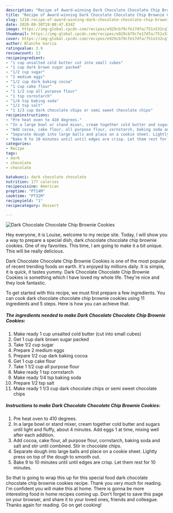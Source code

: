 ```yaml
---
description: "Recipe of Award-winning Dark Chocolate Chocolate Chip Brownie Cookies"
title: "Recipe of Award-winning Dark Chocolate Chocolate Chip Brownie Cookies"
slug: 1210-recipe-of-award-winning-dark-chocolate-chocolate-chip-brownie-cookies
date: 2020-08-30T19:00:47.834Z
image: https://img-global.cpcdn.com/recipes/e929cb79cfe17dfa/751x532cq70/dark-chocolate-chocolate-chip-brownie-cookies-recipe-main-photo.jpg
thumbnail: https://img-global.cpcdn.com/recipes/e929cb79cfe17dfa/751x532cq70/dark-chocolate-chocolate-chip-brownie-cookies-recipe-main-photo.jpg
cover: https://img-global.cpcdn.com/recipes/e929cb79cfe17dfa/751x532cq70/dark-chocolate-chocolate-chip-brownie-cookies-recipe-main-photo.jpg
author: Blanche Garcia
ratingvalue: 3.9
reviewcount: 13
recipeingredient:
- "1 cup unsalted cold butter cut into small cubes"
- "1 cup dark brown sugar packed"
- "1/2 cup sugar"
- "2 medium eggs"
- "1/2 cup dark baking cocoa"
- "1 cup cake flour"
- "1 1/2 cup all purpose flour"
- "1 tsp cornstarch"
- "1/4 tsp baking soda"
- "1/2 tsp salt"
- "1 1/3 cup dark chocolate chips or semi sweet chocolate chips"
recipeinstructions:
- "Pre heat oven to 410 degrees."
- "In a large bowl or stand mixer, cream together cold butter and sugars until light and fluffy, about 4 minutes. Add eggs 1 at time, mixing well after each addition."
- "Add cocoa, cake flour, all purpose flour, cornstarch, baking soda and salt and stir until combined. Stir in chocolate chips."
- "Separate dough into large balls and place on a cookie sheet. Lightly press on top of the dough to smooth out."
- "Bake 9 to 10 minutes until until edges are crisp. Let them rest for 10 minutes."
categories:
- Recipe
tags:
- dark
- chocolate
- chocolate

katakunci: dark chocolate chocolate 
nutrition: 177 calories
recipecuisine: American
preptime: "PT14M"
cooktime: "PT32M"
recipeyield: "1"
recipecategory: Dessert

---
```



![Dark Chocolate Chocolate Chip Brownie Cookies](https://img-global.cpcdn.com/recipes/e929cb79cfe17dfa/751x532cq70/dark-chocolate-chocolate-chip-brownie-cookies-recipe-main-photo.jpg)

Hey everyone, it is Louise, welcome to my recipe site. Today, I will show you a way to prepare a special dish, dark chocolate chocolate chip brownie cookies. One of my favorites. This time, I am going to make it a bit unique. This will be really delicious.



Dark Chocolate Chocolate Chip Brownie Cookies is one of the most popular of recent trending foods on earth. It's enjoyed by millions daily. It is simple, it is quick, it tastes yummy. Dark Chocolate Chocolate Chip Brownie Cookies is something which I have loved my whole life. They're nice and they look fantastic.


To get started with this recipe, we must first prepare a few ingredients. You can cook dark chocolate chocolate chip brownie cookies using 11 ingredients and 5 steps. Here is how you can achieve that.

<!--inarticleads1-->

##### The ingredients needed to make Dark Chocolate Chocolate Chip Brownie Cookies:

1. Make ready 1 cup unsalted cold butter (cut into small cubes)
1. Get 1 cup dark brown sugar packed
1. Take 1/2 cup sugar
1. Prepare 2 medium eggs
1. Prepare 1/2 cup dark baking cocoa
1. Get 1 cup cake flour
1. Take 1 1/2 cup all purpose flour
1. Make ready 1 tsp cornstarch
1. Make ready 1/4 tsp baking soda
1. Prepare 1/2 tsp salt
1. Make ready 1 1/3 cup dark chocolate chips or semi sweet chocolate chips




<!--inarticleads2-->

##### Instructions to make Dark Chocolate Chocolate Chip Brownie Cookies:

1. Pre heat oven to 410 degrees.
1. In a large bowl or stand mixer, cream together cold butter and sugars until light and fluffy, about 4 minutes. Add eggs 1 at time, mixing well after each addition.
1. Add cocoa, cake flour, all purpose flour, cornstarch, baking soda and salt and stir until combined. Stir in chocolate chips.
1. Separate dough into large balls and place on a cookie sheet. Lightly press on top of the dough to smooth out.
1. Bake 9 to 10 minutes until until edges are crisp. Let them rest for 10 minutes.




So that is going to wrap this up for this special food dark chocolate chocolate chip brownie cookies recipe. Thank you very much for reading. I'm confident you will make this at home. There is gonna be more interesting food in home recipes coming up. Don't forget to save this page on your browser, and share it to your loved ones, friends and colleague. Thanks again for reading. Go on get cooking!
